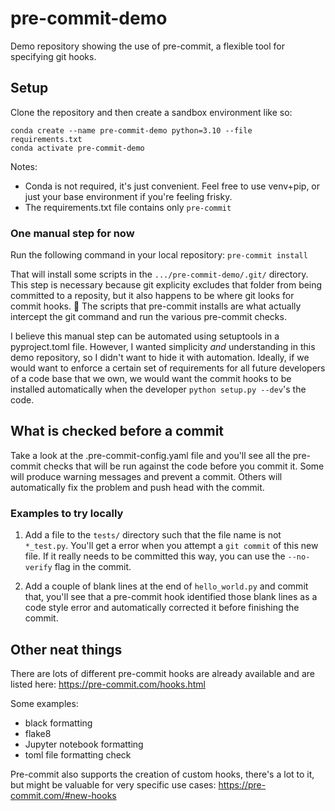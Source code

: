 # pre-commit-demo
Demo repository showing the use of pre-commit, a flexible tool for specifying git hooks.


## Setup
Clone the repository and then create a sandbox environment like so:
```
conda create --name pre-commit-demo python=3.10 --file requirements.txt
conda activate pre-commit-demo
```
Notes: 
- Conda is not required, it's just convenient. Feel free to use venv+pip, or just your base environment if you're feeling frisky.
- The requirements.txt file contains only `pre-commit`

### One manual step for now
Run the following command in your local repository:
`pre-commit install` 

That will install some scripts in the `.../pre-commit-demo/.git/` directory. This step is necessary because git explicity excludes that folder from being committed to a reposity, but it also happens to be where git looks for commit hooks. :shrug: The scripts that pre-commit installs are what actually intercept the git command and run the various pre-commit checks. 

I believe this manual step can be automated using setuptools in a pyproject.toml file. However, I wanted simplicity _and_ understanding in this demo repository, so I didn't want to hide it with automation. Ideally, if we would want to enforce a certain set of requirements for all future developers of a code base that we own, we would want the commit hooks to be installed automatically when the developer `python setup.py --dev`'s the code.

## What is checked before a commit
Take a look at the .pre-commit-config.yaml file and you'll see all the pre-commit checks that will be run against the code before you commit it. 
Some will produce warning messages and prevent a commit. Others will automatically fix the problem and push head with the commit. 

### Examples to try locally
1. Add a file to the `tests/` directory such that the file name is not `*_test.py`. You'll get a error when you attempt a `git commit` of this new file. If it really needs to be committed this way, you can use the `--no-verify` flag in the commit.  

2. Add a couple of blank lines at the end of `hello_world.py` and commit that, you'll see that a pre-commit hook identified those blank lines as a code style error and automatically corrected it before finishing the commit. 

## Other neat things
There are lots of different pre-commit hooks are already available and are listed here: https://pre-commit.com/hooks.html

Some examples:
- black formatting
- flake8
- Jupyter notebook formatting
- toml file formatting check

Pre-commit also supports the creation of custom hooks, there's a lot to it, but might be valuable for very specific use cases: https://pre-commit.com/#new-hooks

